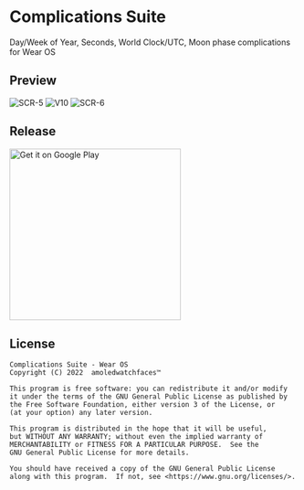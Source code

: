 # Complications Suite

Day/Week of Year, Seconds, World Clock/UTC, Moon phase complications for Wear OS

## Preview

![SCR-5](https://user-images.githubusercontent.com/92080649/204492143-a0ebfaed-f6d7-40a8-aa9c-6ede10d5b154.jpg)
![V10](https://user-images.githubusercontent.com/92080649/204492113-a4cdc6e1-1d0d-4243-9ecb-d03ce13fdea5.png)
![SCR-6](https://user-images.githubusercontent.com/92080649/204492196-036ed833-b3fb-41bb-87f6-2b3fe671167d.jpg)

## Release

<a href='https://play.google.com/store/apps/details?id=com.weartools.weekdayutccomp'><img alt='Get it on Google Play' src='https://play.google.com/intl/en_us/badges/images/generic/en_badge_web_generic.png' width=300/></a>


## License

    Complications Suite - Wear OS
    Copyright (C) 2022  amoledwatchfaces™

    This program is free software: you can redistribute it and/or modify
    it under the terms of the GNU General Public License as published by
    the Free Software Foundation, either version 3 of the License, or
    (at your option) any later version.

    This program is distributed in the hope that it will be useful,
    but WITHOUT ANY WARRANTY; without even the implied warranty of
    MERCHANTABILITY or FITNESS FOR A PARTICULAR PURPOSE.  See the
    GNU General Public License for more details.

    You should have received a copy of the GNU General Public License
    along with this program.  If not, see <https://www.gnu.org/licenses/>.
